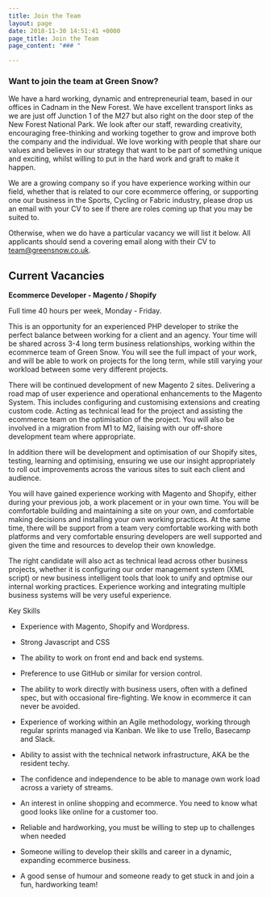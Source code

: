 ```yaml
---
title: Join the Team
layout: page
date: 2018-11-30 14:51:41 +0000
page_title: Join the Team
page_content: "### "

---
```

### Want to join the team at Green Snow?

We have a hard working, dynamic and entrepreneurial team, based in our offices in Cadnam in the New Forest.  We have excellent transport links as we are just off Junction 1 of the M27 but also right on the door step of the New Forest National Park. We look after our staff, rewarding creativity, encouraging free-thinking and working together to grow and improve both the company and the individual.    We love working with people that share our values and believes in our strategy that want to be part of something unique and exciting, whilst willing to put in the hard work and graft to make it happen.

We are a growing company so if you have experience working within our field, whether that is related to our core ecommerce offering, or supporting one our business in the Sports, Cycling or Fabric industry, please drop us an email with your CV to see if there are roles coming up that you may be suited to.

Otherwise, when we do have a particular vacancy we will list it below.  All applicants should send a covering email along with their CV to team@greensnow.co.uk.

## Current Vacancies

**Ecommerce Developer - Magento / Shopify**

Full time 40 hours per week, Monday - Friday.

This is an opportunity for an experienced PHP developer to strike the perfect balance between working for a client and an agency. Your time will be shared across 3-4 long term business relationships, working within the ecommerce team of Green Snow. You will see the full impact of your work, and will be able to work on projects for the long term, while still varying your workload between some very different projects. 

There will be continued development of new Magento 2 sites. Delivering a road map of user experience and operational enhancements to the Magento System. This includes configuring and customising extensions and creating custom code. Acting as technical lead for the project and assisting the ecommerce team on the optimisation of the project.    You will also be involved in a migration from M1 to M2, liaising with our off-shore development team where appropriate.

In addition there will be development and optimisation of our Shopify sites, testing, learning and optimising, ensuring we use our insight appropriately to roll out improvements across the various sites to suit each client and audience.

You will have gained experience working with Magento and Shopify, either during your previous job, a work placement or in your own time. You will be comfortable building and maintaining a site on your own, and comfortable making decisions and installing your own working practices. At the same time, there will be support from a team very comfortable working with both platforms and very comfortable ensuring developers are well supported and given the time and resources to develop their own knowledge. 

The right candidate will also act as technical lead across other business projects, whether it is configuring our order management system (XML script) or new business intelligent tools that look to unify and optmise our internal working practices.   Experience working and integrating multiple business systems will be very useful experience. 

Key Skills

 - Experience with Magento, Shopify and Wordpress.

 - Strong Javascript and CSS

 - The ability to work on front end and back end systems.

 - Preference to use GitHub or similar for version control.

 - The ability to work directly with business users, often with a defined spec, but with occasional fire-fighting. We know in ecommerce it can never be avoided.

 - Experience of working within an Agile methodology, working through regular sprints managed via Kanban. We like to use Trello, Basecamp and Slack.

 - Ability to assist with the technical network infrastructure, AKA be the resident techy.

 - The confidence and independence to be able to manage own work load across a variety of streams.

 - An interest in online shopping and ecommerce. You need to know what good looks like online for a customer too.

 - Reliable and hardworking, you must be willing to step up to challenges when needed

 - Someone willing to develop their skills and career in a dynamic, expanding ecommerce business.

 - A good sense of humour and someone ready to get stuck in and join a fun, hardworking team!